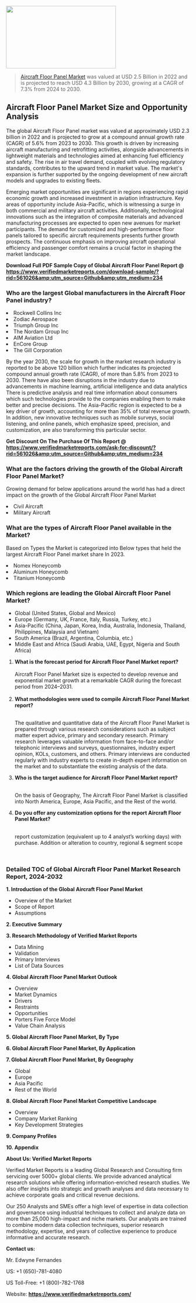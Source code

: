 <img src="https://ffe5etoiles.com/wp-content/uploads/2024/12/MST1-300x171.png" alt="" width="300" height="171" class="alignnone size-medium wp-image-20088" /><blockquote><p><p><a href="https://www.verifiedmarketreports.com/download-sample/?rid=561026&utm_source=Github&utm_medium=234" target="_blank">Aircraft Floor Panel Market</a> was valued at USD 2.5 Billion in 2022 and is projected to reach USD 4.3 Billion by 2030, growing at a CAGR of 7.3% from 2024 to 2030.</p></blockquote><p><h2>Aircraft Floor Panel Market Size and Opportunity Analysis</h2><p>The global Aircraft Floor Panel market was valued at approximately USD 2.3 billion in 2022 and is projected to grow at a compound annual growth rate (CAGR) of 5.6% from 2023 to 2030. This growth is driven by increasing aircraft manufacturing and retrofitting activities, alongside advancements in lightweight materials and technologies aimed at enhancing fuel efficiency and safety. The rise in air travel demand, coupled with evolving regulatory standards, contributes to the upward trend in market value. The market's expansion is further supported by the ongoing development of new aircraft models and upgrades to existing fleets.</p><p>Emerging market opportunities are significant in regions experiencing rapid economic growth and increased investment in aviation infrastructure. Key areas of opportunity include Asia-Pacific, which is witnessing a surge in both commercial and military aircraft activities. Additionally, technological innovations such as the integration of composite materials and advanced manufacturing processes are expected to open new avenues for market participants. The demand for customized and high-performance floor panels tailored to specific aircraft requirements presents further growth prospects. The continuous emphasis on improving aircraft operational efficiency and passenger comfort remains a crucial factor in shaping the market landscape.</p></p><p class=""><strong>Download Full PDF Sample Copy of Global Aircraft Floor Panel Report @ <a href="https://www.verifiedmarketreports.com/download-sample/?rid=561026&amp;utm_source=Github&amp;utm_medium=234" target="_blank">https://www.verifiedmarketreports.com/download-sample/?rid=561026&amp;utm_source=Github&amp;utm_medium=234</a></strong></p><h3 id="" class="">Who are the largest Global manufacturers in the Aircraft Floor Panel industry?</h3><p><li>Rockwell Collins Inc</li><li> Zodiac Aerospace</li><li> Triumph Group Inc</li><li> The Nordam Group Inc</li><li> AIM Aviation Ltd</li><li> EnCore Group</li><li> The Gill Corporation</li></p><div class=""><div class="" dir="" data-message-author-role="" data-message-id="" data-message-model-slug=""><div class=""><div class=""><div class=""><div class="" dir="" data-message-author-role="" data-message-id="" data-message-model-slug=""><div class=""><div class=""><p>By the year 2030, the scale for growth in the market research industry is reported to be above 120 billion which further indicates its projected compound annual growth rate (CAGR), of more than 5.8% from 2023 to 2030. There have also been disruptions in the industry due to advancements in machine learning, artificial intelligence and data analytics There is predictive analysis and real time information about consumers which such technologies provide to the companies enabling them to make better and precise decisions. The Asia-Pacific region is expected to be a key driver of growth, accounting for more than 35% of total revenue growth. In addition, new innovative techniques such as mobile surveys, social listening, and online panels, which emphasize speed, precision, and customization, are also transforming this particular sector.</p><p><strong>Get Discount On The Purchase Of This Report @&nbsp; <a href="https://www.verifiedmarketreports.com/ask-for-discount/?rid=561026&amp;utm_source=Github&amp;utm_medium=234" target="_blank">https://www.verifiedmarketreports.com/ask-for-discount/?rid=561026&amp;utm_source=Github&amp;utm_medium=234</a></strong></p></div></div></div></div></div></div></div></div><h3 id="" class="">What are the factors driving the growth of the Global Aircraft Floor Panel Market?</h3><p id="" class="">Growing demand for below applications around the world has had a direct impact on the growth of the Global Aircraft Floor Panel Market</p><p id="" class=""><li>Civil Aircraft</li><li> Military Aircraft</li></p><h3 id="" class="">What are the types of Aircraft Floor Panel available in the Market?</h3><p id="" class="">Based on Types the Market is categorized into Below types that held the largest Aircraft Floor Panel market share In 2023.</p><p id="" class=""><li>Nomex Honeycomb</li><li> Aluminum Honeycomb</li><li> Titanium Honeycomb</li></p><h3 id="" class="">Which regions are leading the Global Aircraft Floor Panel Market?</h3><ul><li>Global (United States, Global and Mexico)</li><li>Europe (Germany, UK, France, Italy, Russia, Turkey, etc.)</li><li>Asia-Pacific (China, Japan, Korea, India, Australia, Indonesia, Thailand, Philippines, Malaysia and Vietnam)</li><li>South America (Brazil, Argentina, Columbia, etc.)</li><li>Middle East and Africa (Saudi Arabia, UAE, Egypt, Nigeria and South Africa)</li></ul><p><ol><li><strong>What is the forecast period for Aircraft Floor Panel Market report?<br /></strong><br /><span data-sheets-root="1" data-sheets-value="{&quot;1&quot;:2,&quot;2&quot;:&quot;XXXX size is expected to develop revenue and exponential market growth at a remarkable CAGR during the forecast period from 2024&ndash;2030.&quot;}" data-sheets-userformat="{&quot;2&quot;:12674,&quot;4&quot;:{&quot;1&quot;:2,&quot;2&quot;:16776960},&quot;10&quot;:2,&quot;11&quot;:0,&quot;15&quot;:&quot;Arial&quot;,&quot;16&quot;:12}">Aircraft Floor Panel Market size is expected to develop revenue and exponential market growth at a remarkable CAGR during the forecast period from 2024&ndash;2031.</span><br /><br /></li><li><strong>What methodologies were used to compile Aircraft Floor Panel Market report?<br /><br /></strong><p>The qualitative and quantitative data of the&nbsp;Aircraft Floor Panel Market is prepared through various research considerations such as subject matter expert advice, primary and secondary research. Primary research leverages valuable information from face-to-face and/or telephonic interviews and surveys, questionnaires, industry expert opinion, KOLs, customers, and others. Primary interviews are conducted regularly with industry experts to create in-depth expert information on the market and to substantiate the existing analysis of the data.&nbsp;</p></li><li><strong>Who is the target audience for Aircraft Floor Panel Market report?<br /><br /></strong><p>On the basis of Geography, The&nbsp;Aircraft Floor Panel Market is classified into North America, Europe, Asia Pacific, and the Rest of the world.</p></li><li><strong>Do you offer any customization options for the report Aircraft Floor Panel Market?<br /><br /></strong><p>report customization (equivalent up to 4 analyst&rsquo;s working days) with purchase. Addition or alteration to country, regional &amp; segment scope</p><p>&nbsp;</p></li></ol></p><h3 id="" class="">Detailed TOC of Global Aircraft Floor Panel Market Research Report, 2024-2032</h3><p id="" class=""><strong>1. Introduction of the Global Aircraft Floor Panel Market</strong></p><ul><li>Overview of the Market</li><li>Scope of Report</li><li>Assumptions</li></ul><p id="" class=""><strong>2. Executive Summary</strong></p><p id="" class=""><strong>3. Research Methodology of&nbsp;Verified Market Reports</strong></p><ul><li>Data Mining</li><li>Validation</li><li>Primary Interviews</li><li>List of Data Sources</li></ul><p id="" class=""><strong>4. Global Aircraft Floor Panel Market Outlook</strong></p><ul><li>Overview</li><li>Market Dynamics</li><li>Drivers</li><li>Restraints</li><li>Opportunities</li><li>Porters Five Force Model</li><li>Value Chain Analysis</li></ul><p id="" class=""><strong>5. Global Aircraft Floor Panel Market, By&nbsp;Type</strong></p><p id="" class=""><strong>6. Global Aircraft Floor Panel Market, By Application</strong></p><p id="" class=""><strong>7. Global Aircraft Floor Panel Market, By Geography</strong></p><ul><li>Global</li><li>Europe</li><li>Asia Pacific</li><li>Rest of the World</li></ul><p id="" class=""><strong>8. Global Aircraft Floor Panel Market Competitive Landscape</strong></p><ul><li>Overview</li><li>Company Market Ranking</li><li>Key Development Strategies</li></ul><p id="" class=""><strong>9. Company Profiles</strong></p><p id="" class=""><strong>10. Appendix</strong></p><p id="" class=""><strong>About Us: Verified Market Reports</strong></p><p id="" class="">Verified Market Reports is a leading Global Research and Consulting firm servicing over 5000+ global clients. We provide advanced analytical research solutions while offering information-enriched research studies. We also offer insights into strategic and growth analyses and data necessary to achieve corporate goals and critical revenue decisions.</p><p id="" class="">Our 250 Analysts and SMEs offer a high level of expertise in data collection and governance using industrial techniques to collect and analyze data on more than 25,000 high-impact and niche markets. Our analysts are trained to combine modern data collection techniques, superior research methodology, expertise, and years of collective experience to produce informative and accurate research.</p><p id="" class=""><strong>Contact us:</strong></p><p id="" class="">Mr. Edwyne Fernandes</p><p id="" class="">US: +1 (650)-781-4080</p><p id="" class="">US Toll-Free: +1 (800)-782-1768</p><p id="" class="">Website: <a target="" data-test-app-aware-link=""><strong>https://www.verifiedmarketreports.com/</strong></a></p>

